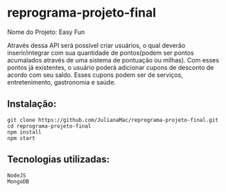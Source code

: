 # reprograma-projeto-final

Nome do Projeto: Easy Fun

Através dessa API será possível criar usuários, o qual deverão inserir/integrar com sua quantidade de pontos(podem ser pontos acumalados através de uma sistema de pontuação ou milhas). Com esses pontos já existentes, o usuário poderá adicionar cupons de desconto de acordo com seu saldo. Esses cupons podem ser de serviços, entretenimento, gastronomia e saúde.

## Instalação:

```
git clone https://github.com/JulianaMac/reprograma-projeto-final.git
cd reprograma-projeto-final
npm install
npm start

```
## Tecnologias utilizadas:
```
NodeJS
MongoDB 

```
